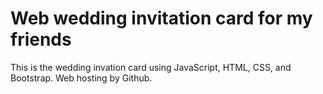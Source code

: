# Web wedding invitation card for my friends 

This is the wedding invation card using JavaScript, HTML, CSS, and Bootstrap.
Web hosting by Github.
